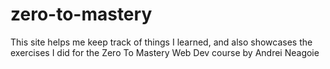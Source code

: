 # zero-to-mastery
This site helps me keep track of things I learned, and also showcases the exercises I did for the Zero To Mastery Web Dev course by Andrei Neagoie 
